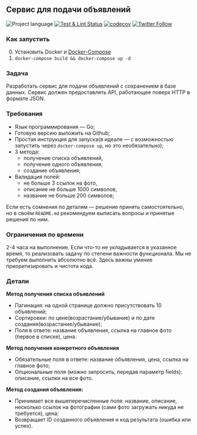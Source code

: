 ## Сервис для подачи объявлений
![Project language][badge_language]
[![Test & Lint Status][badge_build]][link_build]
[![codecov](https://codecov.io/gh/nizhikebinesi/golang-test-task/graph/badge.svg?token=JJVKAZ8PWX)](https://codecov.io/gh/nizhikebinesi/golang-test-task)
[![Twitter Follow](https://img.shields.io/twitter/follow/nizhikebinesi)](https://twitter.com/nizhikebinesi)


[badge_build]:https://img.shields.io/github/workflow/status/nizhikebinesi/golang-test-task/Check%20on%20PRs%20and%20push
[badge_language]:https://img.shields.io/badge/language-go_1.18-blue.svg?longCache=true
[link_build]:https://github.com/nizhikebinesi/golang-test-task/actions


### Как запустить
0. Установить Docker и [Docker-Compose](https://www.digitalocean.com/community/tutorials/how-to-install-and-use-docker-compose-on-ubuntu-20-04-ru)
1. `docker-compose build && docker-compose up -d`

### **Задача**

Разработать сервис для подачи объявлений с сохранением в базе данных. 
Сервис должен предоставлять API, работающее поверх HTTP в формате JSON.

### **Требования**

- Язык программирования — Go;
- Готовую версию выложить на Github;
- Простая инструкция для запуска(в идеале 
— с возможностью запустить через `docker-compose up`, но это необязательно);
- 3 метода:
    - получение списка объявлений,
    - получение одного объявления,
    - создание объявления;
- Валидация полей:
    - не больше 3 ссылок на фото,
    - описание не больше 1000 символов,
    - название не больше 200 символов;

Если есть сомнения по деталям — решение принять самостоятельно, 
но в своём `README.md` рекомендуем выписать вопросы и принятые решения по ним.

### Ограничения по времени

2-4 часа на выполнение. Если что-то не укладывается в указанное время, 
то реализовать задачу по степени важности функционала. 
Мы не требуем выполнить абсолютно всё. Здесь важны умение приоритизировать и 
чистота кода.

### **Детали**

**Метод получения списка объявлений**

- Пагинация: на одной странице должно присутствовать 10 объявлений;
- Cортировки: по цене(возрастание/убывание) и 
по дате создания(возрастание/убывание);
- Поля в ответе: название объявления, 
ссылка на главное фото (первое в списке), цена.

**Метод получения конкретного объявления**

- Обязательные поля в ответе: название объявления, цена, ссылка на главное фото;
- Опциональные поля (можно запросить, передав параметр fields): 
описание, ссылки на все фото.

**Метод создания объявления:**

- Принимает все вышеперечисленные поля: название, описание, 
несколько ссылок на фотографии
(сами фото загружать никуда не требуется), цена;
- Возвращает ID созданного объявления и код результата (ошибка или успех).
